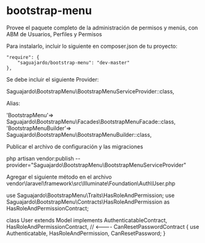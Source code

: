 # bootstrap-menu
Provee el paquete completo de la administración de permisos y menús, con ABM de Usuarios, Perfiles y Permisos

Para instalarlo, incluir lo siguiente en composer.json de tu proyecto:

    "require": {
        "saguajardo/bootstrap-menu": "dev-master"
    },


Se debe incluir el siguiente Provider:

Saguajardo\BootstrapMenu\BootstrapMenuServiceProvider::class,

Alias:

'BootstrapMenu'=> Saguajardo\BootstrapMenu\Facades\BootstrapMenuFacade::class,
'BootstrapMenuBuilder'=> Saguajardo\BootstrapMenu\BootstrapMenuBuilder::class,

Publicar el archivo de configuración y las migraciones

php artisan vendor:publish --provider="Saguajardo\BootstrapMenu\BootstrapMenuServiceProvider"

Agregar el siguiente método en el archivo vendor\laravel\framework\src\Illuminate\Foundation\Auth\User.php

use Saguajardo\BootstrapMenu\Traits\HasRoleAndPermission;
use Saguajardo\BootstrapMenu\Contracts\HasRoleAndPermission as HasRoleAndPermissionContract;

class User extends Model implements
    AuthenticatableContract,
    HasRoleAndPermissionContract, // <----
    CanResetPasswordContract
{
    use Authenticatable, HasRoleAndPermission, CanResetPassword;
}


